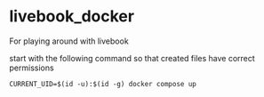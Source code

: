 # livebook_docker

For playing around with livebook

start with the following command so that created files have correct permissions

`CURRENT_UID=$(id -u):$(id -g) docker compose up`
